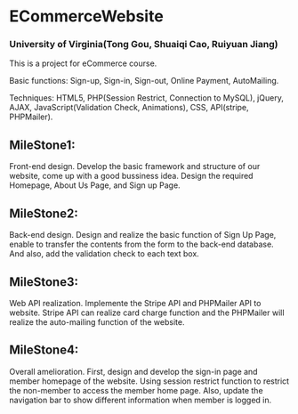# ECommerceWebsite
### University of Virginia(Tong Gou, Shuaiqi Cao, Ruiyuan Jiang)

This is a project for eCommerce course.

Basic functions: Sign-up, Sign-in, Sign-out, Online Payment, AutoMailing.

Techniques: HTML5, PHP(Session Restrict, Connection to MySQL), jQuery, AJAX, JavaScript(Validation Check, Animations), CSS, API(stripe, PHPMailer).

MileStone1:
-----------------------------------
Front-end design. Develop the basic framework and structure of our website, come up with a good bussiness idea. Design the required Homepage, About Us Page, and Sign up Page.

MileStone2:
-----------------------------------
Back-end design. Design and realize the basic function of Sign Up Page, enable to transfer the contents from the form to the back-end database. And also, add the validation check to each text box.

MileStone3:
-----------------------------------
Web API realization. Implemente the Stripe API and PHPMailer API to website. Stripe API can realize card charge function and the PHPMailer will realize the auto-mailing function of the website.

MileStone4:
-----------------------------------
Overall amelioration. First, design and develop the sign-in page and member homepage of the website. Using session restrict function to restrict the non-member to access the member home page. Also, update the navigation bar to show different information when member is logged in.
